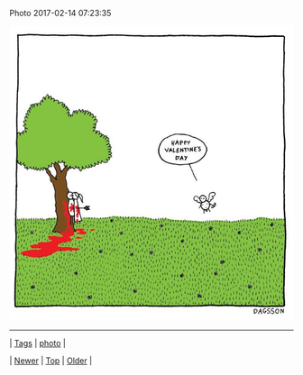<!--
title: Photo 2017-02-14 07
date: 2020-06-28T15:27:00.149Z
tags: photo
-->


Photo 2017-02-14 07:23:35

![](157226031844-0.jpg)

<!--BOTTOM-POST-NAVIGATION-->
---

| [Tags](tags.md) | [photo](tag-photo.md) |

| [Newer](157185888014.md) | [Top](index.md) | [Older](157283216009.md) |